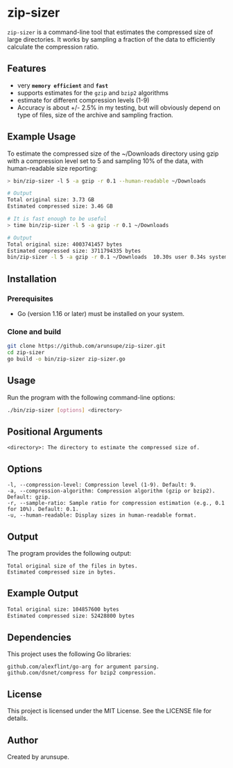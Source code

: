 # zip-sizer

`zip-sizer` is a command-line tool that estimates the compressed size of large directories. It works by sampling a fraction of the data to efficiently calculate the compression ratio. 

## Features
- very __`memory efficient`__ and __`fast`__
- supports estimates for the `gzip` and `bzip2` algorithms
- estimate for different compression levels (1-9)
- Accuracy is about +/- 2.5% in my testing, but will obviously depend on type of files, size of the archive and sampling fraction.

## Example Usage

To estimate the compressed size of the ~/Downloads directory using gzip with a compression level set to 5 and sampling 10% of the data, with human-readable size reporting:
```bash
> bin/zip-sizer -l 5 -a gzip -r 0.1 --human-readable ~/Downloads 

# Output
Total original size: 3.73 GB
Estimated compressed size: 3.46 GB

# It is fast enough to be useful
> time bin/zip-sizer -l 5 -a gzip -r 0.1 ~/Downloads

# Output
Total original size: 4003741457 bytes
Estimated compressed size: 3711794335 bytes
bin/zip-sizer -l 5 -a gzip -r 0.1 ~/Downloads  10.30s user 0.34s system 106% cpu 9.952 total

```

## Installation

### Prerequisites

-   Go (version 1.16 or later) must be installed on your system.

### Clone and build

```bash
git clone https://github.com/arunsupe/zip-sizer.git
cd zip-sizer
go build -o bin/zip-sizer zip-sizer.go
```

## Usage

Run the program with the following command-line options:

```bash
./bin/zip-sizer [options] <directory>
```

## Positional Arguments

    <directory>: The directory to estimate the compressed size of.

## Options

    -l, --compression-level: Compression level (1-9). Default: 9.
    -a, --compression-algorithm: Compression algorithm (gzip or bzip2). Default: gzip.
    -r, --sample-ratio: Sample ratio for compression estimation (e.g., 0.1 for 10%). Default: 0.1.
    -u, --human-readable: Display sizes in human-readable format.

## Output

The program provides the following output:

    Total original size of the files in bytes.
    Estimated compressed size in bytes.

## Example Output
```bash
Total original size: 104857600 bytes
Estimated compressed size: 52428800 bytes
```

## Dependencies

This project uses the following Go libraries:

    github.com/alexflint/go-arg for argument parsing.
    github.com/dsnet/compress for bzip2 compression.

## License

This project is licensed under the MIT License. See the LICENSE file for details.

## Author

Created by arunsupe.